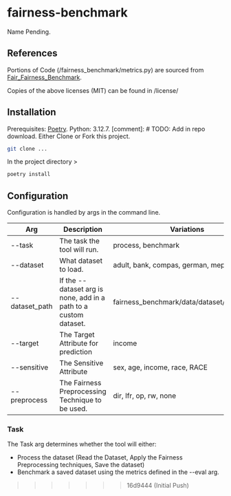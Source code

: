# fairness-benchmark

Name Pending.

## References

Portions of Code (/fairness_benchmark/metrics.py) are sourced from [Fair_Fairness_Benchmark](https://github.com/ahxt/fair_fairness_benchmark).

Copies of the above licenses (MIT) can be found in /license/

## Installation

Prerequisites: [Poetry](https://python-poetry.org/). Python: 3.12.7.
[comment]: # TODO: Add in repo download.
Either Clone or Fork this project.

``` Bash
git clone ...
```

In the project directory >

``` Bash
poetry install
```

## Configuration

Configuration is handled by args in the command line.

| Arg            | Description                                                                 | Variations                                |
| -------------- | --------------------------------------------------------------------------- | ----------------------------------------- |
| --task         | The task the tool will run.                                                 | process, benchmark                        |
| --dataset      | What dataset to load.                                                       | adult, bank, compas, german, meps, none    |
| --dataset_path | If the --dataset arg is none, add in a path to a custom dataset.            | fairness_benchmark/data/dataset/my_custom |
| --target       | The Target Attribute for prediction                                         | income                                    |
| --sensitive    | The Sensitive Attribute                                                     | sex, age, income, race, RACE                    |
| --preprocess   | The Fairness Preprocessing Technique to be used.                            | dir, lfr, op, rw, none                    |

### Task

The Task arg determines whether the tool will either:

- Process the dataset (Read the Dataset, Apply the Fairness Preprocessing techniques, Save the dataset)
- Benchmark a saved dataset using the metrics defined in the --eval arg.

>>>>>>> 16d9444 (Initial Push)
